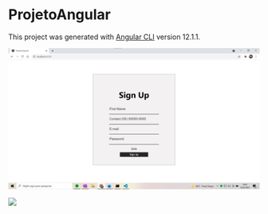 # ProjetoAngular

This project was generated with [Angular CLI](https://github.com/angular/angular-cli) version 12.1.1.


<p>
    <img width: "400" src="src/assets/imgReadMe/formularioPrint.jpg"
</p>
  
 <p>
    <img width: "400" src="src/assets/imgReadMe/formularioPrint2.jpg"
</p>


